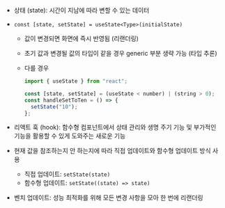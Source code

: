 - 상태 (state): 시간이 지남에 따라 변할 수 있는 데이터
- `const [state, setState] = useState<Type>(initialState)`

  - 값이 변경되면 화면에 즉시 반영됨 (리랜더링)
  - 초기 값과 변경될 값의 타입이 같을 경우 generic 부분 생략 가능 (타입 추론)
  - 다를 경우

    ```jsx
    import { useState } from "react";

    const [state, setState] = (useState < number) | (string > 0);
    const handleSetToTen = () => {
      setState("10");
    };
    ```

- 리액트 훅 (hook): 함수형 컴포넌트에서 상태 관리와 생명 주기 기능 및 부가적인 기능을 활용할 수 있게 도와주는 새로운 기능
- 현재 값을 참조하는지 안 하는지에 따라 직접 업데이트와 함수형 업데이트 방식 사용

  - 직접 업데이트: `setState(state)`
  - 함수형 업데이트: `setState((state) => state)`

- 벤치 업데이트: 성능 최적화를 위해 모든 변경 사항을 모아 한 번에 리랜더링
